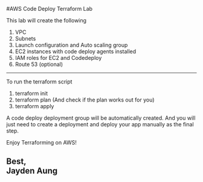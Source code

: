 #AWS Code Deploy Terraform Lab

This lab will create the following
1. VPC
2. Subnets
3. Launch configuration and Auto scaling group
4. EC2 instances with code deploy agents installed
5. IAM roles for EC2 and Codedeploy
6. Route 53 (optional)


---------------------------------------------------------------
To run the terraform script 
1.	terraform init 
2.	terraform plan (And check if the plan works out for you) 
3.	terraform apply 

A code deploy deployment group will be automatically created. And you will just need to create a deployment and deploy your app manually as the final step.

Enjoy Terraforming on AWS! 


Best, \
Jayden Aung
----------------------------------------------------------------

